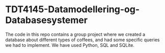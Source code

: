 # TDT4145-Datamodellering-og-Databasesystemer

The code in this repo contains a group project where we created a database about different types of coffees, and had some specific queries we had to implement. We have used Python, SQL and SQLite. 
